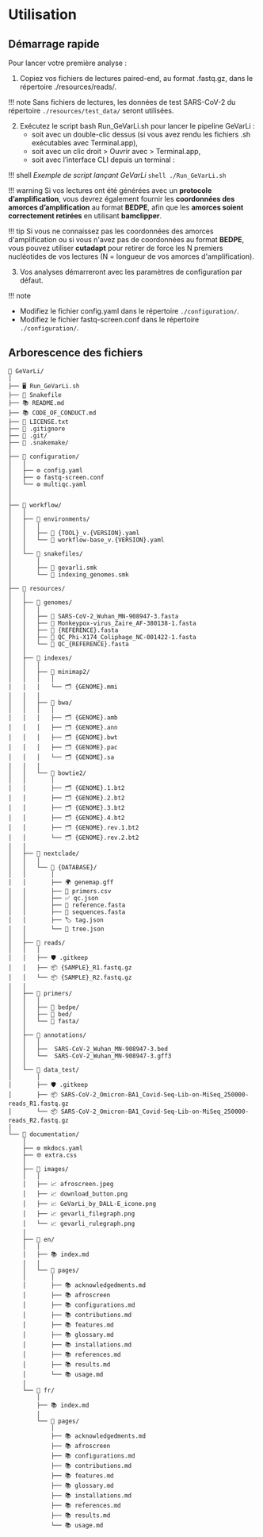 # **Utilisation**

## **Démarrage rapide**

Pour lancer votre première analyse :

1. Copiez vos fichiers de lectures paired-end, au format .fastq.gz, dans le répertoire ./resources/reads/.

!!! note
   Sans fichiers de lectures, les données de test SARS-CoV-2 du répertoire ```./resources/test_data/``` seront utilisées.
   
2. Exécutez le script bash Run_GeVarLi.sh pour lancer le pipeline GeVarLi :
	- soit avec un double-clic dessus (si vous avez rendu les fichiers .sh exécutables avec Terminal.app),
	- soit avec un clic droit > Ouvrir avec > Terminal.app,
	- soit avec l’interface CLI depuis un terminal :
	
!!! shell
    _Exemple de script lançant GeVarLi_
    ```shell
    ./Run_GeVarLi.sh
    ```

!!! warning
   Si vos lectures ont été générées avec un **protocole d’amplification**, vous devrez également fournir les **coordonnées des amorces d’amplification** au format **BEDPE**, afin que les **amorces soient correctement retirées** en utilisant **bamclipper**.

!!! tip 
   Si vous ne connaissez pas les coordonnées des amorces d'amplification ou si vous n'avez pas de coordonnées au format **BEDPE**, vous pouvez utiliser **cutadapt** pour retirer de force les N premiers nucléotides de vos lectures (N = longueur de vos amorces d'amplification).

3. Vos analyses démarreront avec les paramètres de configuration par défaut.

!!! note
   - Modifiez le fichier config.yaml dans le répertoire ```./configuration/```.  
   - Modifiez le fichier fastq-screen.conf dans le répertoire ```./configuration/```.
   
## **Arborescence des fichiers**

```shell
🧩 GeVarLi/
│
├── 🖥️️ Run_GeVarLi.sh
├── 📜 Snakefile
├── 📚 README.md
├── 📚 CODE_OF_CONDUCT.md
├── 🪪 LICENSE.txt
├── 🚫 .gitignore
├── 📂 .git/
├── 📂 .snakemake/
│
├── 📂 configuration/
│   │
│   ├── ⚙️ config.yaml
│   ├── ⚙️ fastq-screen.conf
│   └── ⚙️ multiqc.yaml
│
│
├── 📂 workflow/
│   │
│   ├── 📂 environments/
│   │   │
│   │   ├── 🍜 {TOOL}_v.{VERSION}.yaml
│   │   └── 🍜 workflow-base_v.{VERSION}.yaml
│   │
│   └── 📂 snakefiles/
│       │
│       ├── 📜 gevarli.smk
│       └── 📜 indexing_genomes.smk
│
├── 📂 resources/
│   │
│   ├── 📂 genomes/
│   │   │
│   │   ├── 🧬 SARS-CoV-2_Wuhan_MN-908947-3.fasta
│   │   ├── 🧬 Monkeypox-virus_Zaire_AF-380138-1.fasta
│   │   ├── 🧬 {REFERENCE}.fasta
│   │   ├── 🧬 QC_Phi-X174_Coliphage_NC-001422-1.fasta
│   │   └── 🧬 QC_{REFERENCE}.fasta
│   │
│   ├── 📂 indexes/
│   │   │
│   │   ├── 📂 minimap2/
│   │   │   │
│   │   │   └── 🗂️ {GENOME}.mmi
│   │   │
│   │   ├── 📂 bwa/
│   │   │   │
│   │   │   ├── 🗂️ {GENOME}.amb
│   │   │   ├── 🗂️ {GENOME}.ann
│   │   │   ├── 🗂️ {GENOME}.bwt
│   │   │   ├── 🗂️ {GENOME}.pac
│   │   │   └── 🗂️ {GENOME}.sa
│   │   │
│   │   └── 📂 bowtie2/
│   │       │
│   │       ├── 🗂️ {GENOME}.1.bt2
│   │       ├── 🗂️ {GENOME}.2.bt2
│   │       ├── 🗂️ {GENOME}.3.bt2
│   │       ├── 🗂️ {GENOME}.4.bt2
│   │       ├── 🗂️ {GENOME}.rev.1.bt2
│   │       └── 🗂️ {GENOME}.rev.2.bt2
│   │
│   ├── 📂 nextclade/
│   │   │
│   │   └── 📂 {DATABASE}/
│   │       │
│   │       ├── 🌍 genemap.gff
│   │       ├── 🧪 primers.csv
│   │       ├── ✅ qc.json
│   │       ├── 🦠 reference.fasta
│   │       ├── 🧬 sequences.fasta
│   │       ├── 🏷️ tag.json
│   │       └── 🌳 tree.json
│   │
│   ├── 📂 reads/
│   │   │
│   │   ├── 🛡️ .gitkeep
│   │   ├── 📦 {SAMPLE}_R1.fastq.gz
│   │   └── 📦 {SAMPLE}_R2.fastq.gz
│   │
│   ├── 📂 primers/
│   │   │
│   │   ├── 📂 bedpe/
│   │   ├── 📂 bed/
│   │   └── 📂 fasta/
│   │
│   ├── 📂 annotations/
│   │   │
│   │   ├──  SARS-CoV-2_Wuhan_MN-908947-3.bed
│   │   └──  SARS-CoV-2_Wuhan_MN-908947-3.gff3
│   │
│   └── 📂 data_test/
│       │
│       ├── 🛡️ .gitkeep
│       ├── 📦 SARS-CoV-2_Omicron-BA1_Covid-Seq-Lib-on-MiSeq_250000-reads_R1.fastq.gz
│       └── 📦 SARS-CoV-2_Omicron-BA1_Covid-Seq-Lib-on-MiSeq_250000-reads_R2.fastq.gz
│
└── 📂 documentation/
    │
    ├── ⚙️ mkdocs.yaml
    ├── 🌐 extra.css
    │
    ├── 📂 images/
    │   │
    │   ├── 📈 afroscreen.jpeg
    │   ├── 📈 download_button.png
    │   ├── 📈 GeVarLi_by_DALL-E_icone.png
    │   ├── 📈 gevarli_filegraph.png
    │   └── 📈 gevarli_rulegraph.png
    │
    ├── 📂 en/
    │   │
    │   ├── 📚 index.md
    │   │
    │   └── 📂 pages/
    │       │
    │       ├── 📚 acknowledgedments.md
    │       ├── 📚 afroscreen
    │       ├── 📚 configurations.md
    │       ├── 📚 contributions.md
    │       ├── 📚 features.md
    │       ├── 📚 glossary.md
    │       ├── 📚 installations.md
    │       ├── 📚 references.md
    │       ├── 📚 results.md
    │       └── 📚 usage.md
    │
    └── 📂 fr/
        │
        ├── 📚 index.md
        │
        └── 📂 pages/
            │
            ├── 📚 acknowledgedments.md
            ├── 📚 afroscreen
            ├── 📚 configurations.md
            ├── 📚 contributions.md
            ├── 📚 features.md
            ├── 📚 glossary.md
            ├── 📚 installations.md
            ├── 📚 references.md
            ├── 📚 results.md
            └── 📚 usage.md
```
